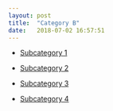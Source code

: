 ```yaml
---
layout: post
title:  "Category B"
date:   2018-07-02 16:57:51
---
```


<ul class="posts">
    <li itemscope itemtype="http://schema.org/BlogPosting">
      <a href="#">
        <div class="p-wrap">
          <article class="inner">
            <p>Subcategory 1</p>
          </article>
        </div>
      </a>
    </li>
    <li itemscope itemtype="http://schema.org/BlogPosting">
      <a href="#">
        <div class="p-wrap">
          <article class="inner">
            <p>Subcategory 2</p>
          </article>
        </div>
      </a>
    </li>
    <li itemscope itemtype="http://schema.org/BlogPosting">
      <a href="#">
        <div class="p-wrap">
          <article class="inner">
            <p>Subcategory 3</p>
          </article>
        </div>
      </a>
    </li>
    <li itemscope itemtype="http://schema.org/BlogPosting">
      <a href="#">
        <div class="p-wrap">
          <article class="inner">
            <p>Subcategory 4</p>
          </article>
        </div>
      </a>
    </li>
  </ul>